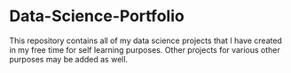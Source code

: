 # Data-Science-Portfolio
This repository contains all of my data science projects that I have created in my free time for self learning purposes. Other projects for various other purposes may be added as well.
